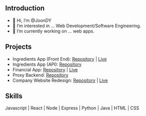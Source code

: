 ## Introduction
- 👋 Hi, I’m @JoonDY
- 👀 I’m interested in ... Web Development/Software Engineering.
- 🌱 I’m currently working on ... web apps.

## Projects
- Ingredients App (Front End): [Repository](https://github.com/JoonDY/ingredients-app) | [Live](https://quizzical-yonath-3acedd.netlify.app/)
- Ingredients App (API): [Repository](https://github.com/JoonDY/cooking-app-api)
- Financial App: [Repository](https://github.com/JoonDY/financial-app) | [Live](https://mystifying-wiles-1197a7.netlify.app/)
- Proxy Backend: [Repository](https://github.com/JoonDY/proxy-backend)
- Company Website Redesign: [Repository](https://github.com/JoonDY/redesign-site) | [Live](https://nifty-neumann-c8ae0d.netlify.app/)

## Skills
Javascript | React | Node | Express | Python | Java | HTML | CSS

